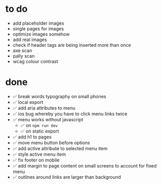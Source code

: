 # to do

- add placeholder images
- single pages for images
- optimize images somehow
- add real images
- check if header tags are being inserted more than once
- axe scan
- pally scan
- wcag colour contrast

# done

- ✅ break words typography on small phones
- ✅ local export
- ✅ add aria attributes to menu
- ✅ ios bug whereby you have to click menu links twice
- ✅ menu works without javascript
  - ✅ on `npm run dev`
  - ✅ on static export
- ✅ add h1 to pages
- ✅ move menu button before options
- ✅ add active attribute to selected menu item
- ✅ style active menu item
- ✅ fix footer on mobile
- ✅ add margin to page content on small screens to account for fixed menu
- ✅ outlines around links are larger than background
